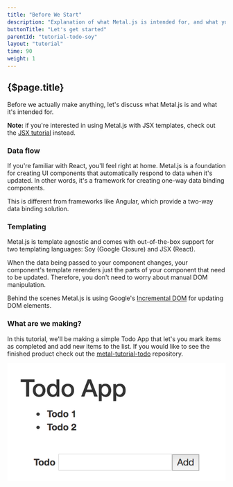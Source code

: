 ```yaml
---
title: "Before We Start"
description: "Explanation of what Metal.js is intended for, and what you'll make in this tutorial."
buttonTitle: "Let's get started"
parentId: "tutorial-todo-soy"
layout: "tutorial"
time: 90
weight: 1
---
```


## {$page.title}

Before we actually make anything, let's discuss what Metal.js is and what it's
intended for.

**Note:** if you're interested in using Metal.js with JSX templates, check out
the [JSX tutorial](/docs/tutorials/tutorial-todo-jsx/before-we-start.html) instead.

### Data flow

If you're familiar with React, you'll feel right at home. Metal.js is a
foundation for creating UI components that automatically respond to data when
it's updated. In other words, it's a framework for creating one-way data binding
components.

This is different from frameworks like Angular, which provide a two-way data
binding solution.

### Templating

Metal.js is template agnostic and comes with out-of-the-box support for two
templating languages: Soy (Google Closure) and JSX (React).

When the data being passed to your component changes, your component's template
rerenders just the parts of your component that need to be updated. Therefore, you don't need to worry about manual DOM manipulation.

Behind the scenes Metal.js is using Google's [Incremental DOM](https://google.github.io/incremental-dom) for updating DOM elements.

### What are we making?

In this tutorial, we'll be making a simple Todo App that let's you mark items as
completed and add new items to the list. If you would like to see the finished
product check out the [metal-tutorial-todo](https://github.com/metal/metal-tutorial-todo) repository.

![Finished Todo App](/images/tutorials/todo-app/finished_todo_app.png "Finished Todo App")
